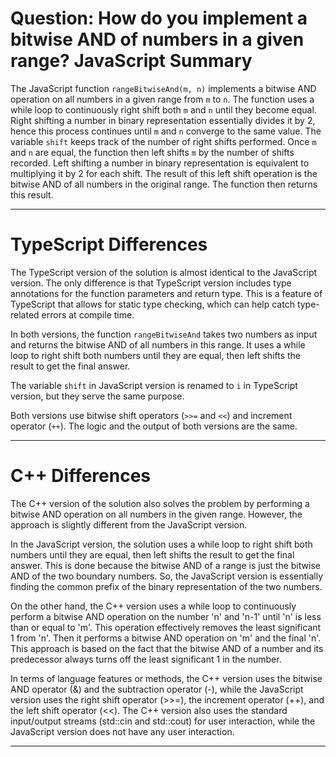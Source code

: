 # Question: How do you implement a bitwise AND of numbers in a given range? JavaScript Summary

The JavaScript function `rangeBitwiseAnd(m, n)` implements a bitwise AND operation on all numbers in a given range from `m` to `n`. The function uses a while loop to continuously right shift both `m` and `n` until they become equal. Right shifting a number in binary representation essentially divides it by 2, hence this process continues until `m` and `n` converge to the same value. The variable `shift` keeps track of the number of right shifts performed. Once `m` and `n` are equal, the function then left shifts `m` by the number of shifts recorded. Left shifting a number in binary representation is equivalent to multiplying it by 2 for each shift. The result of this left shift operation is the bitwise AND of all numbers in the original range. The function then returns this result.

---

# TypeScript Differences

The TypeScript version of the solution is almost identical to the JavaScript version. The only difference is that TypeScript version includes type annotations for the function parameters and return type. This is a feature of TypeScript that allows for static type checking, which can help catch type-related errors at compile time.

In both versions, the function `rangeBitwiseAnd` takes two numbers as input and returns the bitwise AND of all numbers in this range. It uses a while loop to right shift both numbers until they are equal, then left shifts the result to get the final answer. 

The variable `shift` in JavaScript version is renamed to `i` in TypeScript version, but they serve the same purpose. 

Both versions use bitwise shift operators (`>>=` and `<<`) and increment operator (`++`). The logic and the output of both versions are the same.

---

# C++ Differences

The C++ version of the solution also solves the problem by performing a bitwise AND operation on all numbers in the given range. However, the approach is slightly different from the JavaScript version.

In the JavaScript version, the solution uses a while loop to right shift both numbers until they are equal, then left shifts the result to get the final answer. This is done because the bitwise AND of a range is just the bitwise AND of the two boundary numbers. So, the JavaScript version is essentially finding the common prefix of the binary representation of the two numbers.

On the other hand, the C++ version uses a while loop to continuously perform a bitwise AND operation on the number 'n' and 'n-1' until 'n' is less than or equal to 'm'. This operation effectively removes the least significant 1 from 'n'. Then it performs a bitwise AND operation on 'm' and the final 'n'. This approach is based on the fact that the bitwise AND of a number and its predecessor always turns off the least significant 1 in the number.

In terms of language features or methods, the C++ version uses the bitwise AND operator (&) and the subtraction operator (-), while the JavaScript version uses the right shift operator (>>=), the increment operator (++), and the left shift operator (<<). The C++ version also uses the standard input/output streams (std::cin and std::cout) for user interaction, while the JavaScript version does not have any user interaction.

---
